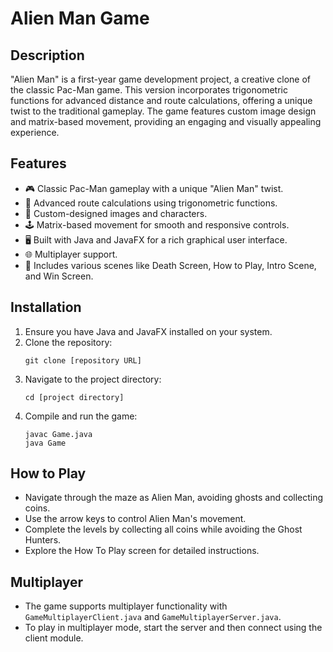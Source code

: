 # Alien Man Game

## Description
"Alien Man" is a first-year game development project, a creative clone of the classic Pac-Man game. This version incorporates trigonometric functions for advanced distance and route calculations, offering a unique twist to the traditional gameplay. The game features custom image design and matrix-based movement, providing an engaging and visually appealing experience.

## Features
- 🎮 Classic Pac-Man gameplay with a unique "Alien Man" twist.
- 📐 Advanced route calculations using trigonometric functions.
- 🌌 Custom-designed images and characters.
- 🕹️ Matrix-based movement for smooth and responsive controls.
- 🖥️ Built with Java and JavaFX for a rich graphical user interface.
- 🌐 Multiplayer support.
- 📜 Includes various scenes like Death Screen, How to Play, Intro Scene, and Win Screen.

## Installation
1. Ensure you have Java and JavaFX installed on your system.
2. Clone the repository:
   ```
   git clone [repository URL]
   ```
3. Navigate to the project directory:
   ```
   cd [project directory]
   ```
4. Compile and run the game:
   ```
   javac Game.java
   java Game
   ```

## How to Play
- Navigate through the maze as Alien Man, avoiding ghosts and collecting coins.
- Use the arrow keys to control Alien Man's movement.
- Complete the levels by collecting all coins while avoiding the Ghost Hunters.
- Explore the How To Play screen for detailed instructions.

## Multiplayer
- The game supports multiplayer functionality with `GameMultiplayerClient.java` and `GameMultiplayerServer.java`.
- To play in multiplayer mode, start the server and then connect using the client module.
